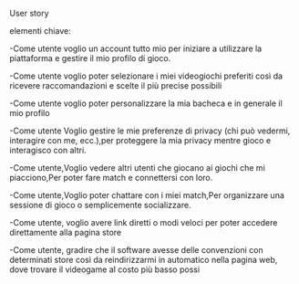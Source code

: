 User story

elementi chiave:

-Come utente voglio un account tutto mio per iniziare a utilizzare la piattaforma e gestire il mio profilo di gioco.

-Come utente voglio poter selezionare i miei videogiochi preferiti così da ricevere raccomandazioni e scelte il più precise possibili 

-Come utente voglio poter personalizzare la mia bacheca e in generale il mio profilo 
 
-Come utente Voglio gestire le mie preferenze di privacy (chi può vedermi, interagire con me, ecc.),per proteggere la mia privacy mentre gioco e interagisco con altri.
 
-Come utente,Voglio vedere altri utenti che giocano ai giochi che mi piacciono,Per poter fare match e connettersi con loro.
 
-Come utente,Voglio poter chattare con i miei match,Per organizzare una sessione di gioco o semplicemente socializzare.
 
-Come utente, voglio avere link diretti o modi veloci per poter accedere direttamente alla pagina store 
 
-Come utente, gradire che il software avesse delle convenzioni con determinati store così da reindirizzarmi in automatico nella pagina web, dove trovare il videogame al costo più basso possi